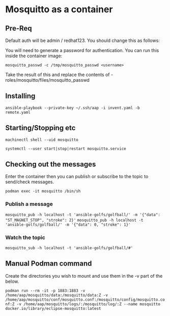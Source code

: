 
# Mosquitto as a container

## Pre-Req

Default auth will be admin / redhat123. You should change this as follows:

You will need to generate a password for authentication. You can run this inside the container image:

```
mosquitto_passwd -c /tmp/mosquitto_passwd <username>
```

Take the result of this and replace the contents of - roles/mosquitto/files/mosquitto_passwd 

## Installing

``ansible-playbook --private-key ~/.ssh/aap -i invent.yaml -b remote.yaml``

## Starting/Stopping etc

``machinectl shell --uid mosquitto``

``systemctl --user start|stop|restart mosquitto.service``

## Checking out the messages

Enter the container then you can publish or subscribe to the topic to send/check messages.

``podman exec -it mosquitto /bin/sh``

### Publish a message

``mosquitto_pub -h localhost -t 'ansible-golfs/golfball/' -m '{"data": "ST_MAGNET_STOP", "stroke": 2}'``
``mosquitto_pub -h localhost -t 'ansible-golfs/golfball/' -m '{"data": 0, "stroke": 1}'``

### Watch the topic

``mosquitto_sub -h localhost -t 'ansible-golfs/golfball/#'``

## Manual Podman command

Create the directories you wish to mount and use them in the -v part of the below.

``podman run --rm -it -p 1883:1883 -v /home/aap/mosquitto/data:/mosquitto/data:Z -v /home/aap/mosquitto/conf/mosquitto.conf:/mosquitto/config/mosquitto.conf:Z -v /home/aap/mosquitto/logs/:/mosquitto/log/:Z --name mosquitto docker.io/library/eclipse-mosquitto:latest``
